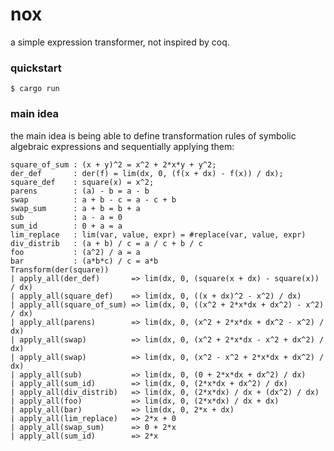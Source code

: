 # nox

a simple expression transformer, not inspired by coq.

### quickstart

```console
$ cargo run
```

### main idea

the main idea is being able to define transformation rules of symbolic algebraic expressions and sequentially applying them:

```
square_of_sum : (x + y)^2 = x^2 + 2*x*y + y^2;
der_def       : der(f) = lim(dx, 0, (f(x + dx) - f(x)) / dx);
square_def    : square(x) = x^2;
parens        : (a) - b = a - b
swap          : a + b - c = a - c + b
swap_sum      : a + b = b + a
sub           : a - a = 0
sum_id        : 0 + a = a
lim_replace   : lim(var, value, expr) = #replace(var, value, expr)
div_distrib   : (a + b) / c = a / c + b / c
foo           : (a^2) / a = a
bar           : (a*b*c) / c = a*b
Transform(der(square))
| apply_all(der_def)       => lim(dx, 0, (square(x + dx) - square(x)) / dx)
| apply_all(square_def)    => lim(dx, 0, ((x + dx)^2 - x^2) / dx)
| apply_all(square_of_sum) => lim(dx, 0, ((x^2 + 2*x*dx + dx^2) - x^2) / dx)
| apply_all(parens)        => lim(dx, 0, (x^2 + 2*x*dx + dx^2 - x^2) / dx)
| apply_all(swap)          => lim(dx, 0, (x^2 + 2*x*dx - x^2 + dx^2) / dx)
| apply_all(swap)          => lim(dx, 0, (x^2 - x^2 + 2*x*dx + dx^2) / dx)
| apply_all(sub)           => lim(dx, 0, (0 + 2*x*dx + dx^2) / dx)
| apply_all(sum_id)        => lim(dx, 0, (2*x*dx + dx^2) / dx)
| apply_all(div_distrib)   => lim(dx, 0, (2*x*dx) / dx + (dx^2) / dx)
| apply_all(foo)           => lim(dx, 0, (2*x*dx) / dx + dx)
| apply_all(bar)           => lim(dx, 0, 2*x + dx)
| apply_all(lim_replace)   => 2*x + 0
| apply_all(swap_sum)      => 0 + 2*x
| apply_all(sum_id)        => 2*x
```

